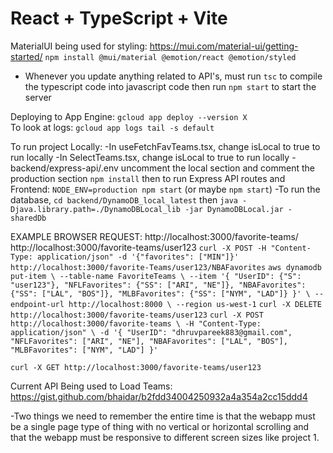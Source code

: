# React + TypeScript + Vite


MaterialUI being used for styling: https://mui.com/material-ui/getting-started/
`npm install @mui/material @emotion/react @emotion/styled`

- Whenever you update anything related to API's, must run `tsc` to compile the typescript code into javascript code then run `npm start` to start the server

Deploying to App Engine:
`gcloud app deploy --version X`  
To look at logs:
`gcloud app logs tail -s default`

To run project Locally:
-In useFetchFavTeams.tsx, change isLocal to true to run locally
-In SelectTeams.tsx, change isLocal to true to run locally
-backend/express-api/.env uncomment the local section and comment the production section
`npm install` then to run Express API routes and Frontend: `NODE_ENV=production npm start` (or maybe `npm start`) 
-To run the database, `cd backend/DynamoDB_local_latest` then `java -Djava.library.path=./DynamoDBLocal_lib -jar DynamoDBLocal.jar -sharedDb`



EXAMPLE BROWSER REQUEST:
http://localhost:3000/favorite-teams/
http://localhost:3000/favorite-teams/user123
`curl -X POST -H "Content-Type: application/json" -d '{"favorites": ["MIN"]}' http://localhost:3000/favorite-Teams/user123/NBAFavorites`
`aws dynamodb put-item \ --table-name FavoriteTeams \ --item '{ "UserID": {"S": "user123"}, "NFLFavorites": {"SS": ["ARI", "NE"]}, "NBAFavorites": {"SS": ["LAL", "BOS"]}, "MLBFavorites": {"SS": ["NYM", "LAD"]} }' \ --endpoint-url http://localhost:8000 \ --region us-west-1`
`curl -X DELETE http://localhost:3000/favorite-teams/user123`
`curl -X POST http://localhost:3000/favorite-teams \
  -H "Content-Type: application/json" \
  -d '{
    "UserID": "dhruvpareek883@gmail.com",
    "NFLFavorites": ["ARI", "NE"],
    "NBAFavorites": ["LAL", "BOS"],
    "MLBFavorites": ["NYM", "LAD"]
  }'`

`curl -X GET http://localhost:3000/favorite-teams/user123`

Current API Being used to Load Teams: https://gist.github.com/bhaidar/b2fdd34004250932a4a354a2cc15ddd4

-Two things we need to remember the entire time is that the webapp must be a single page type of thing with no vertical or horizontal scrolling and that the webapp must be responsive to different screen sizes like project 1.
